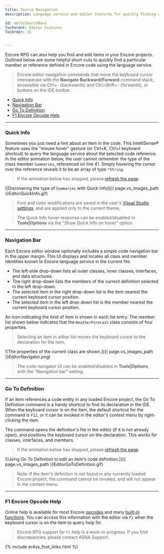 ```yaml
---
title: Source Navigation
description: Language service and editor features for quickly finding and editing code elements in Encore projects is discussed.

Id: aerVsSourceNave
TocParent: Editor Features
TocOrder: 15


---
```


Encore RPG can also help you find and edit items in your Encore projects. Outlined below are some helpful short-cuts to quickly find a particular member or reference defined in Encore code using the language service.

> Encore editor navigation commands that move the keyboard cursor interoperate with the **Navigate Backward/Forward** command stack, accessible via Ctrl+- (backwards) and Ctrl+Shift+- (forwards), or buttons on the IDE toolbar.

* [Quick Info](#quick-info)
* [Navigation Bar](#navigation-bar)
* [Go To Definition](#go-to-definition)
* [F1 Encore Opcode Help](#f1-encore-opcode-help)

---
### Quick Info

Sometimes you just need a hint about an item in the code. This IntelliSense® feature uses the "mouse hover" gesture (or Ctrl+K, Ctrl+I keyboard shortcut) to query the language service about the selected code reference. In the editor animation below, the user cannot remember the type of the class member `Summaries`, referenced on line 41. Simply hovering the cursor over the reference reveals it to be an array of type `*String`.

> If the animation below has stopped, please [refresh the page](#quick-info).

![Discovering the type of `Summaries` with Quick Info]({{ page.vs_images_path }}EditorQuickInfo.gif)

> Font and color modifications are saved in the user's [Visual Studio settings](https://learn.microsoft.com/visualstudio/ide/personalizing-the-visual-studio-ide), and are applied only to the current theme.

> The Quick Info hover response can be enabled/disabled in **Tools\|Options** via the "Show Quick Info on hover" option. 

---
### Navigation Bar

Each Encore editor window optionally includes a simple code navigation bar in the upper margin. This UI displays and locates all class and member identities known to Encore language service in the current file.

* The left-side drop-down lists all outer classes, inner classes, interfaces, and data structures.
* The right drop-down lists the members of the current definition selected in the left drop-down.
* The selected item in the right drop-down list is the item nearest the current keyboard cursor position.
* The selected item in the left drop-down list is the member nearest the current keyboard cursor position.

An icon indicating the kind of item is shown in each list entry. The member list shown below indicates that the `WeatherForecast` class consists of four properties.

> Selecting an item in either list moves the keyboard cursor to the declaration for the item.

![The properties of the current class are shown.]({{ page.vs_images_path }}EditorNavigator.png)

> The code navigator UI can be enabled/disabled in **Tools\|Options**, with the "Navigation bar" setting.

---
### Go To Definition

If an item references a code entity in any loaded Encore project, the Go To Definition command is a handy shortcut to find its declaration in the IDE. When the keyboard cursor is on the item, the default shortcut for the command is `F12`, or it can be invoked in the editor's context menu by right-clicking the item. 

The command opens the definition's file in the editor (if it is not already open), and positions the keyboard cursor on the declaration. This works for classes, interfaces, and members.

> If the animation below has stopped, please [refresh the page](#go-to-definition).

![Using Go To Definition to edit an item's code definition.]({{ page.vs_images_path }}EditorGoToDefinition.gif)

> Note: If the item's definition is not found in any currently loaded Encore project, the command cannot be invoked, and will not appear in the context menu.

---
### F1 Encore Opcode Help

Online help is available for most Encore [opcodes](ecrLrfOpCodesMain) and many [built-in functions](Functions_overview). You can access this information with the editor via `F1` when the keyboard cursor is on the item to query help for.

> Encore RPG support for `F1` help is a work-in-progress. If you find discrepancies, please contact ASNA Support.

{% include er4vs_foot_links.html %}